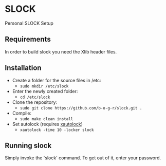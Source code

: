 SLOCK
============================
Personal SLOCK Setup


Requirements
------------
In order to build slock you need the Xlib header files.


## Installation
* Create a folder for the source files in /etc:
  * `sudo mkdir /etc/slock`
* Enter the newly created folder:
  * `cd /etc/slock`
* Clone the repository:
  * `sudo git clone https://github.com/b-o-g-r/slock.git .`
* Compile:
  * `sudo make clean install`
* Set autolock (requires [xautolock](https://linux.die.net/man/1/xautolock))
  * `xautolock -time 10 -locker slock`


Running slock
-------------
Simply invoke the 'slock' command. To get out of it, enter your password.

